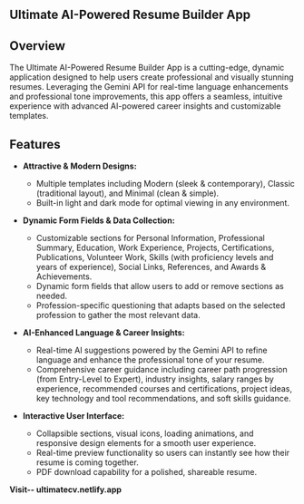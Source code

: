 ## Ultimate AI-Powered Resume Builder App

## Overview
The Ultimate AI-Powered Resume Builder App is a cutting-edge, dynamic application designed to help users create professional and visually stunning resumes. Leveraging the Gemini API for real-time language enhancements and professional tone improvements, this app offers a seamless, intuitive experience with advanced AI-powered career insights and customizable templates.

## Features
- **Attractive & Modern Designs:**  
  - Multiple templates including Modern (sleek & contemporary), Classic (traditional layout), and Minimal (clean & simple).  
  - Built-in light and dark mode for optimal viewing in any environment.
  
- **Dynamic Form Fields & Data Collection:**  
  - Customizable sections for Personal Information, Professional Summary, Education, Work Experience, Projects, Certifications, Publications, Volunteer Work, Skills (with proficiency levels and years of experience), Social Links, References, and Awards & Achievements.
  - Dynamic form fields that allow users to add or remove sections as needed.
  - Profession-specific questioning that adapts based on the selected profession to gather the most relevant data.

- **AI-Enhanced Language & Career Insights:**  
  - Real-time AI suggestions powered by the Gemini API to refine language and enhance the professional tone of your resume.
  - Comprehensive career guidance including career path progression (from Entry-Level to Expert), industry insights, salary ranges by experience, recommended courses and certifications, project ideas, key technology and tool recommendations, and soft skills guidance.

- **Interactive User Interface:**  
  - Collapsible sections, visual icons, loading animations, and responsive design elements for a smooth user experience.
  - Real-time preview functionality so users can instantly see how their resume is coming together.
  - PDF download capability for a polished, shareable resume.
 
**Visit-- ultimatecv.netlify.app**
